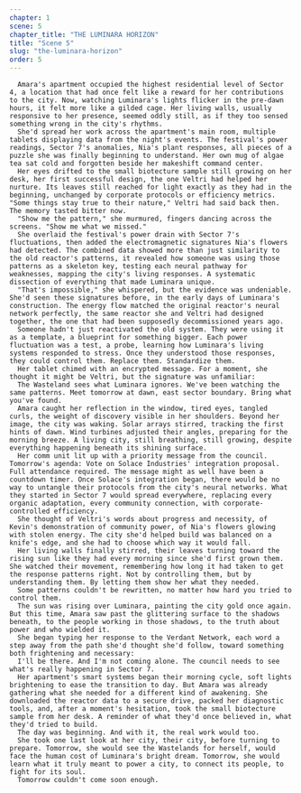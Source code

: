 ```yaml
---
chapter: 1
scene: 5
chapter_title: "THE LUMINARA HORIZON"
title: "Scene 5"
slug: "the-luminara-horizon"
order: 5
---
```


      Amara's apartment occupied the highest residential level of Sector 4, a location that had once felt like a reward for her contributions to the city. Now, watching Luminara's lights flicker in the pre-dawn hours, it felt more like a gilded cage. Her living walls, usually responsive to her presence, seemed oddly still, as if they too sensed something wrong in the city's rhythms.
      She'd spread her work across the apartment's main room, multiple tablets displaying data from the night's events. The festival's power readings, Sector 7's anomalies, Nia's plant responses, all pieces of a puzzle she was finally beginning to understand. Her own mug of algae tea sat cold and forgotten beside her makeshift command center.
      Her eyes drifted to the small biotecture sample still growing on her desk, her first successful design, the one Veltri had helped her nurture. Its leaves still reached for light exactly as they had in the beginning, unchanged by corporate protocols or efficiency metrics. "Some things stay true to their nature," Veltri had said back then. The memory tasted bitter now.
      "Show me the pattern," she murmured, fingers dancing across the screens. "Show me what we missed."
      She overlaid the festival's power drain with Sector 7's fluctuations, then added the electromagnetic signatures Nia's flowers had detected. The combined data showed more than just similarity to the old reactor's patterns, it revealed how someone was using those patterns as a skeleton key, testing each neural pathway for weaknesses, mapping the city's living responses. A systematic dissection of everything that made Luminara unique.
      "That's impossible," she whispered, but the evidence was undeniable. She'd seen these signatures before, in the early days of Luminara's construction. The energy flow matched the original reactor's neural network perfectly, the same reactor she and Veltri had designed together, the one that had been supposedly decommissioned years ago.
      Someone hadn't just reactivated the old system. They were using it as a template, a blueprint for something bigger. Each power fluctuation was a test, a probe, learning how Luminara's living systems responded to stress. Once they understood those responses, they could control them. Replace them. Standardize them.
      Her tablet chimed with an encrypted message. For a moment, she thought it might be Veltri, but the signature was unfamiliar:
      The Wasteland sees what Luminara ignores. We've been watching the same patterns. Meet tomorrow at dawn, east sector boundary. Bring what you've found.
      Amara caught her reflection in the window, tired eyes, tangled curls, the weight of discovery visible in her shoulders. Beyond her image, the city was waking. Solar arrays stirred, tracking the first hints of dawn. Wind turbines adjusted their angles, preparing for the morning breeze. A living city, still breathing, still growing, despite everything happening beneath its shining surface.
      Her comm unit lit up with a priority message from the council. Tomorrow's agenda: Vote on Solace Industries' integration proposal. Full attendance required. The message might as well have been a countdown timer. Once Solace's integration began, there would be no way to untangle their protocols from the city's neural networks. What they started in Sector 7 would spread everywhere, replacing every organic adaptation, every community connection, with corporate-controlled efficiency.
      She thought of Veltri's words about progress and necessity, of Kevin's demonstration of community power, of Nia's flowers glowing with stolen energy. The city she'd helped build was balanced on a knife's edge, and she had to choose which way it would fall.
      Her living walls finally stirred, their leaves turning toward the rising sun like they had every morning since she'd first grown them. She watched their movement, remembering how long it had taken to get the response patterns right. Not by controlling them, but by understanding them. By letting them show her what they needed.
      Some patterns couldn't be rewritten, no matter how hard you tried to control them.
      The sun was rising over Luminara, painting the city gold once again. But this time, Amara saw past the glittering surface to the shadows beneath, to the people working in those shadows, to the truth about power and who wielded it.
      She began typing her response to the Verdant Network, each word a step away from the path she'd thought she'd follow, toward something both frightening and necessary:
      I'll be there. And I'm not coming alone. The council needs to see what's really happening in Sector 7.
      Her apartment's smart systems began their morning cycle, soft lights brightening to ease the transition to day. But Amara was already gathering what she needed for a different kind of awakening. She downloaded the reactor data to a secure drive, packed her diagnostic tools, and, after a moment's hesitation, took the small biotecture sample from her desk. A reminder of what they'd once believed in, what they'd tried to build.
      The day was beginning. And with it, the real work would too.
      She took one last look at her city, their city, before turning to prepare. Tomorrow, she would see the Wastelands for herself, would face the human cost of Luminara's bright dream. Tomorrow, she would learn what it truly meant to power a city, to connect its people, to fight for its soul.
      Tomorrow couldn't come soon enough.
